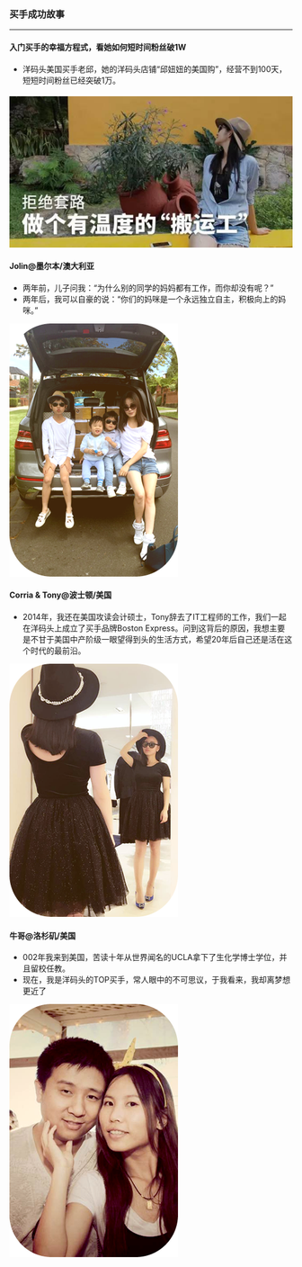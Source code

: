### 买手成功故事

---



#### 入门买手的幸福方程式，看她如何短时间粉丝破1W

* 洋码头美国买手老邱，她的洋码头店铺“邱妞妞的美国购”，经营不到100天，短短时间粉丝已经突破1万。

#### ![](/recruitment/images/story_buyer4_1.jpg)

#### Jolin@墨尔本/澳大利亚

* 两年前，儿子问我：“为什么别的同学的妈妈都有工作，而你却没有呢？”
* 两年后，我可以自豪的说：“你们的妈咪是一个永远独立自主，积极向上的妈咪。”

[![](/recruitment/images/buyer_1.png)](/recruitment/success-stories/successstories1md.md)

#### Corria & Tony@波士顿/美国

* 2014年，我还在美国攻读会计硕士，Tony辞去了IT工程师的工作，我们一起在洋码头上成立了买手品牌Boston Express。问到这背后的原因，我想主要是不甘于美国中产阶级一眼望得到头的生活方式，希望20年后自己还是活在这个时代的最前沿。

[![](/recruitment/images/buyer_2.png)](/recruitment/success-stories/successstories2.md)

#### 牛哥@洛杉矶/美国

* 002年我来到美国，苦读十年从世界闻名的UCLA拿下了生化学博士学位，并且留校任教。 
* 现在，我是洋码头的TOP买手，常人眼中的不可思议，于我看来，我却离梦想更近了

[![](/recruitment/images/buyer_3.png)](/recruitment/success-stories/successtories3.md)

